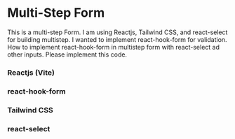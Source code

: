 # Multi-Step Form

This is a multi-step Form. I am using Reactjs, Tailwind CSS, and react-select for building multistep. I wanted to implement react-hook-form for validation. How to implement react-hook-form in multistep form with react-select ad other inputs. Please implement this code.

### Reactjs (Vite)
### react-hook-form
### Tailwind CSS
### react-select

